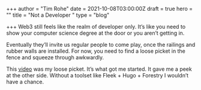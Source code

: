 +++
author = "Tim Rohe"
date = 2021-10-08T03:00:00Z
draft = true
hero = ""
title = "Not a Developer "
type = "blog"

+++
Web3 still feels like the realm of developer only. It’s like you need to show your computer science degree at the door or you aren’t getting in.

Eventually they’ll invite us regular people to come play, once the railings and rubber walls are installed. For now, you need to find a loose picket in the fence and squeeze through awkwardly.

This [video](https://youtu.be/PYPb2fjNVn0) was my loose picket. It’s what got me started. It gave me a peek at the other side. Without a toolset like Fleek + Hugo + Forestry I wouldn’t have a chance.